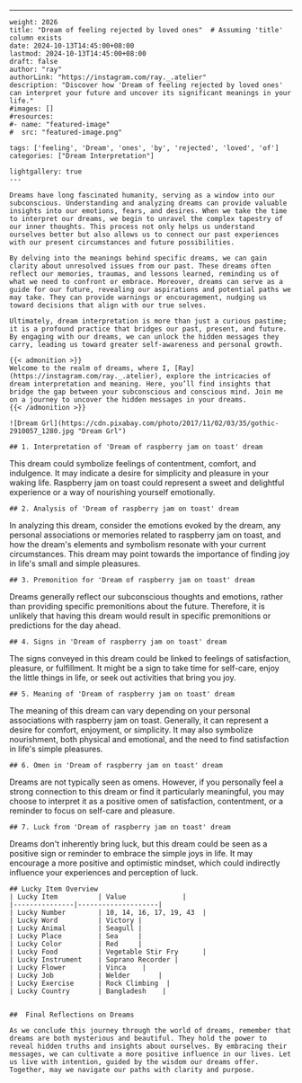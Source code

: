 ---
    weight: 2026
    title: "Dream of feeling rejected by loved ones"  # Assuming 'title' column exists
    date: 2024-10-13T14:45:00+08:00
    lastmod: 2024-10-13T14:45:00+08:00
    draft: false
    author: "ray"
    authorLink: "https://instagram.com/ray._.atelier"
    description: "Discover how 'Dream of feeling rejected by loved ones' can interpret your future and uncover its significant meanings in your life."
    #images: []
    #resources:
    #- name: "featured-image"
    #  src: "featured-image.png"
    
    tags: ['feeling', 'Dream', 'ones', 'by', 'rejected', 'loved', 'of']
    categories: ["Dream Interpretation"]
    
    lightgallery: true
    ---
    
    Dreams have long fascinated humanity, serving as a window into our subconscious. Understanding and analyzing dreams can provide valuable insights into our emotions, fears, and desires. When we take the time to interpret our dreams, we begin to unravel the complex tapestry of our inner thoughts. This process not only helps us understand ourselves better but also allows us to connect our past experiences with our present circumstances and future possibilities.
    
    By delving into the meanings behind specific dreams, we can gain clarity about unresolved issues from our past. These dreams often reflect our memories, traumas, and lessons learned, reminding us of what we need to confront or embrace. Moreover, dreams can serve as a guide for our future, revealing our aspirations and potential paths we may take. They can provide warnings or encouragement, nudging us toward decisions that align with our true selves.
    
    Ultimately, dream interpretation is more than just a curious pastime; it is a profound practice that bridges our past, present, and future. By engaging with our dreams, we can unlock the hidden messages they carry, leading us toward greater self-awareness and personal growth.
    
    {{< admonition >}}
    Welcome to the realm of dreams, where I, [Ray](https://instagram.com/ray._.atelier), explore the intricacies of dream interpretation and meaning. Here, you’ll find insights that bridge the gap between your subconscious and conscious mind. Join me on a journey to uncover the hidden messages in your dreams.
    {{< /admonition >}}
    
    ![Dream Grl](https://cdn.pixabay.com/photo/2017/11/02/03/35/gothic-2910057_1280.jpg "Dream Grl")
    
    ## 1. Interpretation of 'Dream of raspberry jam on toast' dream
    
This dream could symbolize feelings of contentment, comfort, and indulgence. It may indicate a desire for simplicity and pleasure in your waking life. Raspberry jam on toast could represent a sweet and delightful experience or a way of nourishing yourself emotionally.
    
    ## 2. Analysis of 'Dream of raspberry jam on toast' dream
    
In analyzing this dream, consider the emotions evoked by the dream, any personal associations or memories related to raspberry jam on toast, and how the dream's elements and symbolism resonate with your current circumstances. This dream may point towards the importance of finding joy in life's small and simple pleasures.
    
    ## 3. Premonition for 'Dream of raspberry jam on toast' dream
    
Dreams generally reflect our subconscious thoughts and emotions, rather than providing specific premonitions about the future. Therefore, it is unlikely that having this dream would result in specific premonitions or predictions for the day ahead.
    
    ## 4. Signs in 'Dream of raspberry jam on toast' dream
    
The signs conveyed in this dream could be linked to feelings of satisfaction, pleasure, or fulfillment. It might be a sign to take time for self-care, enjoy the little things in life, or seek out activities that bring you joy.
    
    ## 5. Meaning of 'Dream of raspberry jam on toast' dream
    
The meaning of this dream can vary depending on your personal associations with raspberry jam on toast. Generally, it can represent a desire for comfort, enjoyment, or simplicity. It may also symbolize nourishment, both physical and emotional, and the need to find satisfaction in life's simple pleasures.
    
    ## 6. Omen in 'Dream of raspberry jam on toast' dream
    
Dreams are not typically seen as omens. However, if you personally feel a strong connection to this dream or find it particularly meaningful, you may choose to interpret it as a positive omen of satisfaction, contentment, or a reminder to focus on self-care and pleasure.
    
    ## 7. Luck from 'Dream of raspberry jam on toast' dream
    
Dreams don't inherently bring luck, but this dream could be seen as a positive sign or reminder to embrace the simple joys in life. It may encourage a more positive and optimistic mindset, which could indirectly influence your experiences and perception of luck.
    
    ## Lucky Item Overview
    | Lucky Item          | Value              |
    |---------------|--------------------|
    | Lucky Number        | 10, 14, 16, 17, 19, 43  |
    | Lucky Word          | Victory |
    | Lucky Animal        | Seagull |
    | Lucky Place         | Sea     |
    | Lucky Color         | Red     |
    | Lucky Food          | Vegetable Stir Fry      |
    | Lucky Instrument    | Soprano Recorder |
    | Lucky Flower        | Vinca    |
    | Lucky Job           | Welder       |
    | Lucky Exercise      | Rock Climbing  |
    | Lucky Country       | Bangladesh    |
    
    
    ##  Final Reflections on Dreams
    
    As we conclude this journey through the world of dreams, remember that dreams are both mysterious and beautiful. They hold the power to reveal hidden truths and insights about ourselves. By embracing their messages, we can cultivate a more positive influence in our lives. Let us live with intention, guided by the wisdom our dreams offer. Together, may we navigate our paths with clarity and purpose.
    